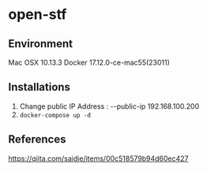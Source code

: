 # open-stf

## Environment

Mac OSX 10.13.3 
Docker 17.12.0-ce-mac55(23011)

## Installations

1. Change public IP Address : --public-ip 192.168.100.200
2. `docker-compose up -d`

## References
https://qiita.com/saidie/items/00c518579b94d60ec427
